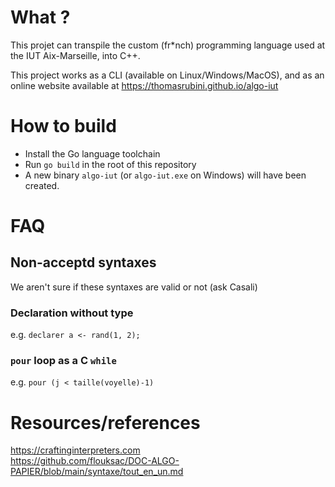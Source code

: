 # What ?

This projet can transpile the custom (fr*nch) programming language used at the IUT Aix-Marseille, into C++.

This project works as a CLI (available on Linux/Windows/MacOS), and as an online website available at https://thomasrubini.github.io/algo-iut

# How to build
- Install the Go language toolchain
- Run `go build` in the root of this repository
- A new binary `algo-iut` (or `algo-iut.exe` on Windows) will have been created.

# FAQ
## Non-acceptd syntaxes
We aren't sure if these syntaxes are valid or not (ask Casali)

### Declaration without type
e.g. `declarer a <- rand(1, 2);`

### `pour` loop as a C `while`
e.g. `pour (j < taille(voyelle)-1)`

# Resources/references
https://craftinginterpreters.com  
https://github.com/flouksac/DOC-ALGO-PAPIER/blob/main/syntaxe/tout_en_un.md  
